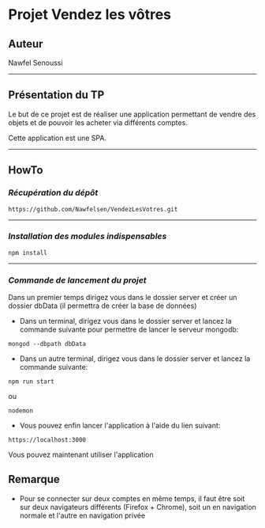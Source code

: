 # Projet Vendez les vôtres

## **Auteur**

Nawfel Senoussi

-------------------------------------
## **Présentation du TP**

Le but de ce projet est de réaliser une application permettant de vendre des objets et de pouvoir les acheter via différents comptes.

Cette application est une SPA.


-------------------------------------
## **HowTo**

### *Récupération du dépôt*

```
https://github.com/Nawfelsen/VendezLesVotres.git
```

-------------------------------------

### *Installation des modules indispensables*

```
npm install
```

-------------------------------------

### *Commande de lancement du projet*

Dans un premier temps dirigez vous dans le dossier server et créer un dossier dbData (il permettra de créer la base de données)

- Dans un terminal, dirigez vous dans le dossier server et lancez la commande suivante pour permettre de lancer le serveur mongodb:

```
mongod --dbpath dbData
```

- Dans un autre terminal, dirigez vous dans le dossier server et lancez la commande suivante:

```
npm run start
```

ou 

```
nodemon
```

- Vous pouvez enfin lancer l'application à l'aide du lien suivant:

```
https://localhost:3000
```

Vous pouvez maintenant utiliser l'application

## Remarque

- Pour se connecter sur deux comptes en même temps, il faut être soit sur deux navigateurs différents (Firefox + Chrome), soit un en navigation normale et l'autre en navigation privée
